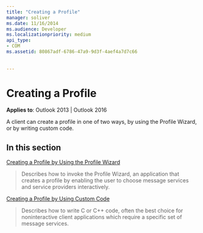 ```yaml
---
title: "Creating a Profile"
manager: soliver
ms.date: 11/16/2014
ms.audience: Developer
ms.localizationpriority: medium
api_type:
- COM
ms.assetid: 80867adf-6786-47a9-9d3f-4aef4a7d7c66
 
 
---
```


# Creating a Profile

  
  
**Applies to**: Outlook 2013 | Outlook 2016 
  
A client can create a profile in one of two ways, by using the Profile Wizard, or by writing custom code.
  
## In this section

[Creating a Profile by Using the Profile Wizard](creating-a-profile-by-using-the-profile-wizard.md)
  
> Describes how to invoke the Profile Wizard, an application that creates a profile by enabling the user to choose message services and service providers interactively.
    
[Creating a Profile by Using Custom Code](creating-a-profile-by-using-custom-code.md)
  
> Describes how to write C or C++ code, often the best choice for noninteractive client applications which require a specific set of message services.
    

